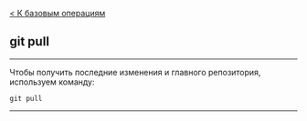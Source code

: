 [< К базовым операциям](./operations.md)

## git pull

---

Чтобы получить последние изменения и главного репозитория, используем команду:

```bash=
git pull
```

---